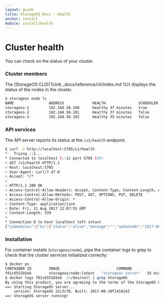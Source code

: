 ```yaml
---
layout: guide
title: StorageOS Docs - Health
anchor: install
module: install/health
---
```


# Cluster health

You can check on the status of your cluster.

### Cluster members

The [StorageOS CLI]({%link _docs/reference/cli/index.md %}) displays the status of the nodes in the cluster.

```bash
$ storageos node ls
NAME                ADDRESS             HEALTH               SCHEDULER           VOLUMES             TOTAL               USED                VERSION                 LABELS
storageos-1         192.168.50.100      Healthy 37 minutes   true                M: 1, R: 0          37.79 GiB           4.65%               22c3cf0 (22c3cf0 rev)
storageos-2         192.168.50.101      Healthy 37 minutes   false               M: 0, R: 0          37.79 GiB           4.62%               22c3cf0 (22c3cf0 rev)
storageos-3         192.168.50.102      Healthy 35 minutes   false               M: 0, R: 0          37.79 GiB           4.62%               22c3cf0 (22c3cf0 rev)
```

### API services

The API server reports its status at the `/v1/health` endpoint.

```bash
$ curl -v http://localhost:5705/v1/health
*   Trying ::1...
* Connected to localhost (::1) port 5705 (#0)
> GET /v1/health HTTP/1.1
> Host: localhost:5705
> User-Agent: curl/7.47.0
> Accept: */*
>
< HTTP/1.1 200 OK
< Access-Control-Allow-Headers: Accept, Content-Type, Content-Length, Accept-Encoding, X-CSRF-Token, Authorization
< Access-Control-Allow-Methods: POST, GET, OPTIONS, PUT, DELETE
< Access-Control-Allow-Origin: *
< Content-Type: application/json
< Date: Fri, 11 Aug 2017 12:07:55 GMT
< Content-Length: 539
<
* Connection 0 to host localhost left intact
{"submodules":{"kv":{"status":"alive","message":"","updatedAt":"2017-08-11T12:07:55.503707066Z","changedAt":"2017-08-11T11:31:41.124110346Z"},"kv_write":{"status":"alive","message":"","updatedAt":"2017-08-11T12:07:55.503707825Z","changedAt":"2017-08-11T11:31:51.088848317Z"},"nats":{"status":"alive","message":"","updatedAt":"2017-08-11T12:07:55.503706574Z","changedAt":"2017-08-11T11:31:51.088844662Z"},"scheduler":{"status":"alive","message":"","updatedAt":"2017-08-11T12:07:55.503707417Z","changedAt":"2017-08-11T11:31:51.088847582Z"}}}
```

### Installation

For container installs (`storageos/node`), pipe the container logs to grep to check that the cluster services initialized correctly:

```bash
$ docker ps
CONTAINER ID        IMAGE                          COMMAND              CREATED             STATUS                    PORTS               NAMES
f01c6551b5eb        storageos/node:latest   "storageos server"   35 minutes ago      Up 35 minutes (healthy)                       storageos
$ docker logs f01c6551b5eb  2>/dev/null | grep StorageOS
By using this product, you are agreeing to the terms of the StorageOS Ltd. End User Subscription Agreement (EUSA) found at: https://storageos.com/legal/#eusa
==> Starting StorageOS server...
    version: StorageOS 22c3cf0, Built: 2017-08-10T141824Z
==> StorageOS server running!
```
